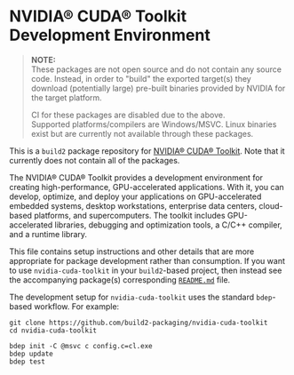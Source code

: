 # NVIDIA® CUDA® Toolkit Development Environment

> **NOTE:**  
These packages are not open source and do not contain any source code. Instead,
in order to "build" the exported target(s) they download (potentially large)
pre-built binaries provided by NVIDIA for the target platform.
>
> CI for these packages are disabled due to the above.  
Supported platforms/compilers are Windows/MSVC. Linux binaries exist but are
currently not available through these packages.

This is a `build2` package repository for [NVIDIA® CUDA® Toolkit](https://developer.nvidia.com/cuda-toolkit).
Note that it currently does not contain all of the packages.

The NVIDIA® CUDA® Toolkit provides a development environment for creating
high-performance, GPU-accelerated applications. With it, you can develop,
optimize, and deploy your applications on GPU-accelerated embedded systems,
desktop workstations, enterprise data centers, cloud-based platforms, and
supercomputers. The toolkit includes GPU-accelerated libraries, debugging
and optimization tools, a C/C++ compiler, and a runtime library.

This file contains setup instructions and other details that are more
appropriate for package development rather than consumption. If you want to use
`nvidia-cuda-toolkit` in your `build2`-based project, then instead see the accompanying
package(s) corresponding [`README.md`](cuda-cudart/README.md) file.

The development setup for `nvidia-cuda-toolkit` uses the standard `bdep`-based workflow.
For example:

```
git clone https://github.com/build2-packaging/nvidia-cuda-toolkit
cd nvidia-cuda-toolkit

bdep init -C @msvc c config.c=cl.exe
bdep update
bdep test
```
